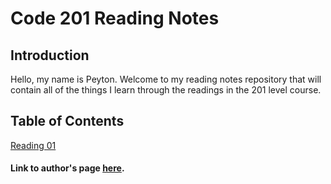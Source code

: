 # Code 201 Reading Notes

## Introduction

Hello, my name is Peyton. Welcome to my reading notes repository that will contain all of the things I learn through the readings in the 201 level course.

## Table of Contents

[Reading 01](class-01.md)

#### Link to author's page [here](https://github.com/Peyton-Cysewski).
